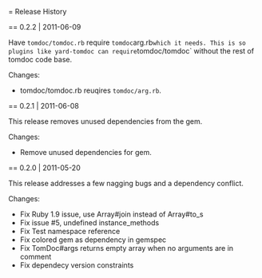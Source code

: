 = Release History

== 0.2.2 | 2011-06-09

Have `tomdoc/tomdoc.rb` require `tomdoc`arg.rb` which it needs.
This is so plugins like yard-tomdoc can require `tomdoc/tomdoc`
without the rest of tomdoc code base.

Changes:

* tomdoc/tomdoc.rb reuqires `tomdoc/arg.rb`.


== 0.2.1 | 2011-06-08

This release removes unused dependencies from the gem.

Changes:

* Remove unused dependencies for gem.


== 0.2.0 | 2011-05-20

This release addresses a few nagging bugs and a dependency conflict.

Changes:

* Fix Ruby 1.9 issue, use Array#join instead of Array#to_s
* Fix issue #5, undefined instance_methods
* Fix Test namespace reference
* Fix colored gem as dependency in gemspec
* Fix TomDoc#args returns empty array when no arguments are in comment
* Fix dependecy version constraints
 
